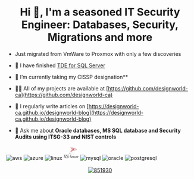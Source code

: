 <h1 align="center">Hi 👋, I'm a seasoned IT Security Engineer: Databases, Security, Migrations and more</h1>

- Just migrated from VmWare to Proxmox with only a few discoveries

- 🔭 I have finished [TDE for SQL Server](https://github.com/designworld-ca/SQLServer)

- 🌱 I’m currently taking my CISSP designation**

- 👨‍💻 All of my projects are available at [https://github.com/designworld-ca](https://github.com/designworld-ca)

- 📝 I regularly write articles on [https://designworld-ca.github.io/designworld-blog](https://designworld-ca.github.io/designworld-blog)

- 💬 Ask me about **Oracle databases, MS SQL database and Security Audits using ITSG-33 and NIST controls**



<p align="left"><img src="https://www.vectorlogo.zone/logos/amazon_aws/amazon_aws-icon.svg" alt="aws" width="40" height="40"/> <img src="https://www.vectorlogo.zone/logos/microsoft_azure/microsoft_azure-icon.svg" alt="azure" width="40" height="40"/> <img 
src="https://www.vectorlogo.zone/logos/linux/linux-icon.svg" alt="linux" width="40" height="40"/> <img 
src="https://github.com/designworld-ca/designworld-ca/blob/master/microsoft-sql-server-logo-svgrepo-com.svg" alt="MS SQL Server" width="40" height="40"/> <img 
src="https://www.vectorlogo.zone/logos/mysql/mysql-icon.svg" alt="mysql" width="40" height="40"/> <img 
src="https://www.vectorlogo.zone/logos/oracle/oracle-icon.svg" alt="oracle" width="40" height="40"/> <img 
src="https://www.vectorlogo.zone/logos/postgresql/postgresql-icon.svg" alt="postgresql" width="40" height="40"/></p>

<p align="center">
<a href="https://stackoverflow.com/users/851930" target="blank"><img align="center" src="https://cdn.jsdelivr.net/npm/simple-icons@3.0.1/icons/stackoverflow.svg" alt="851930" height="30" width="30" /></a>
</p>
